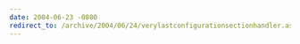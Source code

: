 ```yaml
---
date: 2004-06-23 -0800
redirect_to: /archive/2004/06/24/verylastconfigurationsectionhandler.aspx/
---
```

